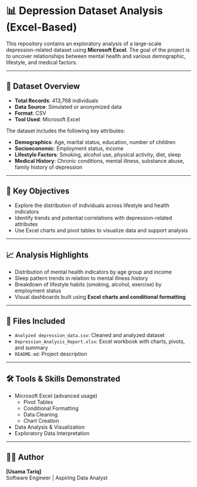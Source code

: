 # 📊 Depression Dataset Analysis (Excel-Based)

This repository contains an exploratory analysis of a large-scale depression-related dataset using **Microsoft Excel**. The goal of the project is to uncover relationships between mental health and various demographic, lifestyle, and medical factors.

---

## 🧠 Dataset Overview

- **Total Records**: 413,768 individuals  
- **Data Source**: Simulated or anonymized data  
- **Format**: CSV  
- **Tool Used**: Microsoft Excel  

The dataset includes the following key attributes:

- **Demographics**: Age, marital status, education, number of children
- **Socioeconomic**: Employment status, income
- **Lifestyle Factors**: Smoking, alcohol use, physical activity, diet, sleep
- **Medical History**: Chronic conditions, mental illness, substance abuse, family history of depression

---

## 📌 Key Objectives

- Explore the distribution of individuals across lifestyle and health indicators
- Identify trends and potential correlations with depression-related attributes
- Use Excel charts and pivot tables to visualize data and support analysis

---

## 📈 Analysis Highlights

- Distribution of mental health indicators by age group and income
- Sleep pattern trends in relation to mental illness history
- Breakdown of lifestyle habits (smoking, alcohol, exercise) by employment status
- Visual dashboards built using **Excel charts and conditional formatting**

---

## 📂 Files Included

- `Analyzed depression_data.csv`: Cleaned and analyzed dataset
- `Depression_Analysis_Report.xlsx`: Excel workbook with charts, pivots, and summary
- `README.md`: Project description

---

## 🛠 Tools & Skills Demonstrated

- Microsoft Excel (advanced usage)
  - Pivot Tables
  - Conditional Formatting
  - Data Cleaning
  - Chart Creation
- Data Analysis & Visualization
- Exploratory Data Interpretation

---

## 🙋‍♂️ Author

**[Usama Tariq]**  
Software Engineer | Aspiring Data Analyst  


